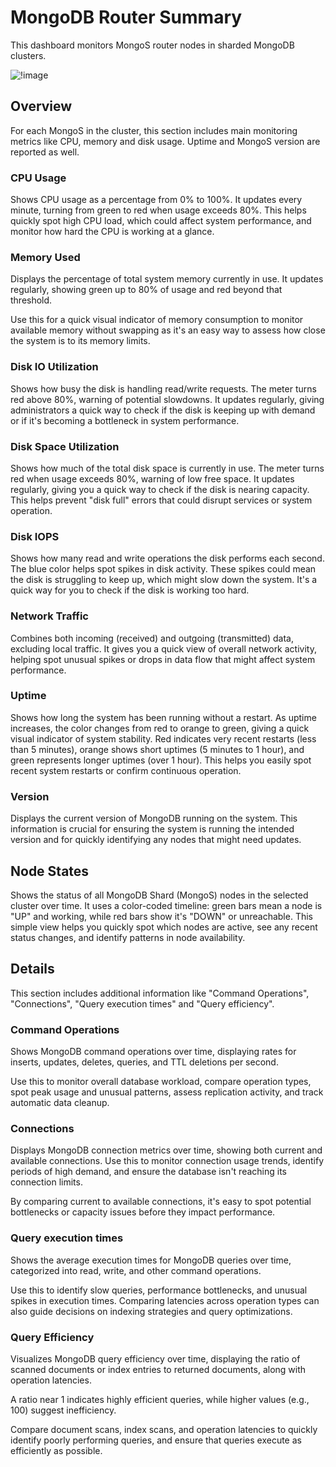 # MongoDB Router Summary

This dashboard monitors MongoS router nodes in sharded MongoDB clusters.

![!image](../../_images/PMM_MongoDB_Router_Summary.png)

## Overview
For each MongoS in the cluster, this section includes main monitoring metrics like CPU, memory and disk usage. Uptime and MongoS version are reported as well.

### CPU Usage
Shows CPU usage as a percentage from 0% to 100%. It updates every minute, turning from green to red when usage exceeds 80%. This helps quickly spot high CPU load, which could affect system performance, and monitor how hard the CPU is working at a glance.

### Memory Used
Displays the percentage of total system memory currently in use. It updates regularly, showing green up to 80% of usage and red beyond that threshold.

Use this for a quick visual indicator of memory consumption to monitor available memory without swapping as it's an easy way to assess how close the system is to its memory limits.

### Disk IO Utilization
Shows how busy the disk is handling read/write requests. The meter turns red above 80%, warning of potential slowdowns. It updates regularly, giving administrators a quick way to check if the disk is keeping up with demand or if it's becoming a bottleneck in system performance.

### Disk Space Utilization
Shows how much of the total disk space is currently in use. The meter turns red when usage exceeds 80%, warning of low free space. It updates regularly, giving you a quick way to check if the disk is nearing capacity. This helps prevent "disk full" errors that could disrupt services or system operation.

### Disk IOPS
Shows how many read and write operations the disk performs each second. The blue color helps spot spikes in disk activity. These spikes could mean the disk is struggling to keep up, which might slow down the system. It's a quick way for you to check if the disk is working too hard.

### Network Traffic
Combines both incoming (received) and outgoing (transmitted) data, excluding local traffic. It gives you a quick view of overall network activity, helping spot unusual spikes or drops in data flow that might affect system performance.

### Uptime
Shows how long the system has been running without a restart. As uptime increases, the color changes from red to orange to green, giving a quick visual indicator of system stability. Red indicates very recent restarts (less than 5 minutes), orange shows short uptimes (5 minutes to 1 hour), and green represents longer uptimes (over 1 hour). This helps you easily spot recent system restarts or confirm continuous operation.

### Version
Displays the current version of MongoDB running on the system. This information is crucial for ensuring the system is running the intended version and for quickly identifying any nodes that might need updates.

## Node States
Shows the status of all MongoDB Shard (MongoS) nodes in the selected cluster over time. It uses a color-coded timeline: green bars mean a node is "UP" and working, while red bars show it's "DOWN" or unreachable. This simple view helps you quickly spot which nodes are active, see any recent status changes, and identify patterns in node availability.

## Details
This section includes additional information like "Command Operations", "Connections", "Query execution times" and "Query efficiency".

### Command Operations
Shows MongoDB command operations over time, displaying rates for inserts, updates, deletes, queries, and TTL deletions per second.

Use this to monitor overall database workload, compare operation types, spot peak usage and unusual patterns, assess replication activity, and track automatic data cleanup.

### Connections
Displays MongoDB connection metrics over time, showing both current and available connections. Use this to monitor connection usage trends, identify periods of high demand, and ensure the database isn't reaching its connection limits.

By comparing current to available connections, it's easy to spot potential bottlenecks or capacity issues before they impact performance.

### Query execution times
Shows the average execution times for MongoDB queries over time, categorized into read, write, and other command operations.

Use this to identify slow queries, performance bottlenecks, and unusual spikes in execution times. Comparing latencies across operation types can also guide decisions on indexing strategies and query optimizations.

### Query Efficiency
Visualizes MongoDB query efficiency over time, displaying the ratio of scanned documents or index entries to returned documents, along with operation latencies.

A ratio near 1 indicates highly efficient queries, while higher values (e.g., 100) suggest inefficiency.

Compare document scans, index scans, and operation latencies to quickly identify poorly performing queries, and ensure that queries execute as efficiently as possible.
